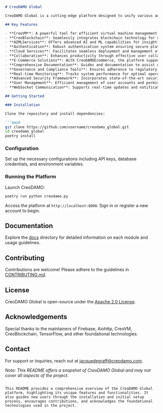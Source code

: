 ```markdown
# CreoDAMO Global

CreoDAMO Global is a cutting-edge platform designed to unify various advanced technologies into a cohesive ecosystem. It integrates a wide range of modules and classes, encompassing virtual machine provisioning, blockchain integration, AI/ML services, secure authentication, cloud services, and collaborative tools, positioning itself as a leader in digital asset management and optimization.

## Key Features

- **CreoVM**: A powerful tool for efficient virtual machine management and provisioning.
- **CreoBlockchain**: Seamlessly integrates blockchain technology for secure and transparent transactions.
- **AIMLServices**: Offers advanced AI and ML capabilities for insightful data analysis.
- **Authentication**: Robust authentication system ensuring secure platform access.
- **Cloud Services**: Facilitates seamless deployment and management of applications in the cloud.
- **Collaboration**: Enhances productivity through effective user collaboration and resource sharing.
- **E-Commerce Solutions**: With CreoDAMOEcommerce, the platform supports secure digital asset transactions.
- **Comprehensive Documentation**: Guides and documentation to assist users in platform navigation.
- **Governance and Compliance Tools**: Ensures adherence to regulatory standards and best practices.
- **Real-time Monitoring**: Tracks system performance for optimal operations.
- **Advanced Security Framework**: Incorporates state-of-the-art security protocols.
- **User Management**: Efficient management of user accounts and permissions.
- **WebSocket Communication**: Supports real-time updates and notifications.

## Getting Started

### Installation

Clone the repository and install dependencies:

```bash
git clone https://github.com/username/creodamo_global.git
cd creodamo_global
poetry install
```

### Configuration

Set up the necessary configurations including API keys, database credentials, and environment variables.

### Running the Platform

Launch CreoDAMO:

```bash
poetry run python creodamo.py
```

Access the platform at `http://localhost:8000`. Sign in or register a new account to begin.

## Documentation

Explore the [docs](/docs) directory for detailed information on each module and usage guidelines.

## Contributing

Contributions are welcome! Please adhere to the guidelines in [CONTRIBUTING.md](CONTRIBUTING.md).

## License

CreoDAMO Global is open-source under the [Apache 2.0 License](LICENSE).

## Acknowledgements

Special thanks to the maintainers of Firebase, Aiohttp, CreoVM, CreoBlockchain, TensorFlow, and other foundational technologies.

## Contact

For support or inquiries, reach out at jacquedegraff@creodamo.com.

*Note: This README offers a snapshot of CreoDAMO Global and may not cover all aspects of the project.*
```

This README provides a comprehensive overview of the CreoDAMO Global platform, highlighting its unique features and functionalities. It also guides new users through the installation and initial setup process, encourages contributions, and acknowledges the foundational technologies used in the project.
